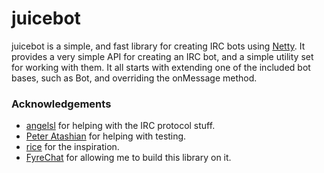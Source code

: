 # juicebot #
juicebot is a simple, and fast library for creating IRC bots using [Netty](http://www.netty.io). It provides a very simple API for creating an IRC bot, and a simple utility set for working with them. It all starts with extending one of the included bot bases, such as Bot, and overriding the onMessage method.

### Acknowledgements ###
* [angelsl](http://www.github.com/angelsl) for helping with the IRC protocol stuff.
* [Peter Atashian](http://www.github.com/retep998) for helping with testing.
* [rice](http://www.github.com/riceguy) for the inspiration.
* [FyreChat](http://www.fyrechat.net/) for allowing me to build this library on it.
